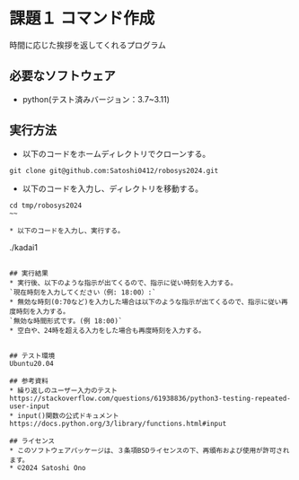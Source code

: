 # 課題１ コマンド作成
時間に応じた挨拶を返してくれるプログラム

## 必要なソフトウェア
* python(テスト済みバージョン：3.7~3.11)

## 実行方法
* 以下のコードをホームディレクトリでクローンする。
~~~
git clone git@github.com:Satoshi0412/robosys2024.git
~~~

* 以下のコードを入力し、ディレクトリを移動する。
~~~
cd tmp/robosys2024
~~

* 以下のコードを入力し、実行する。
~~~
./kadai1
~~~

## 実行結果
* 実行後、以下のような指示が出てくるので、指示に従い時刻を入力する。
`現在時刻を入力してください（例: 18:00）:`
* 無効な時刻(0:70など)を入力した場合は以下のような指示が出てくるので、指示に従い再度時刻を入力する。
`無効な時間形式です。(例 18:00)`
* 空白や、24時を超える入力をした場合も再度時刻を入力する。


## テスト環境
Ubuntu20.04

## 参考資料
* 繰り返しのユーザー入力のテスト
https://stackoverflow.com/questions/61938836/python3-testing-repeated-user-input
* input()関数の公式ドキュメント
https://docs.python.org/3/library/functions.html#input

## ライセンス
* このソフトウェアパッケージは、３条項BSDライセンスの下、再頒布および使用が許可されます。
* ©2024 Satoshi Ono
